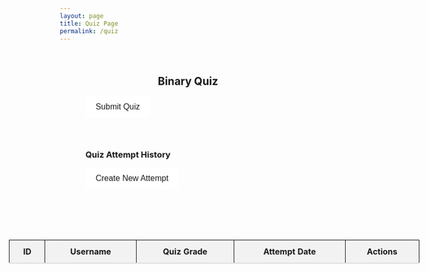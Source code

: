 ```yaml
---
layout: page
title: Quiz Page
permalink: /quiz
---
```


<div id="quizgrading"></div>
<div class="quiz-container">
    <h2>Binary Quiz</h2>
    <div id="quiz"></div>
    <button id="submit">Submit Quiz</button>
    <div id="results"></div>
</div>



<div class="quiz-container">
    <h3>Quiz Attempt History</h3> 
    <button id="createAttempt">Create New Attempt</button>
    <table id="attemptsTable">
        <thead>
            <tr>
                <th>ID</th>
                <th>Username</th>
                <th>Quiz Grade</th>
                <th>Attempt Date</th>
                <th>Actions</th>
            </tr>
        </thead>
        <tbody>
            <!-- Table rows will be populated here -->
        </tbody>
    </table>
</div>

 <style>
        .quiz-container {
            width: 80%;
            margin: 0 auto;
            padding: 20px;
        }
        .quiz-container h2 {
            text-align: center;
        }
        .question {
            margin-bottom: 15px;
        }
        .answers {
            margin-bottom: 20px;
        }
        .answers label {
            display: block;
            margin: 5px 0;
        }
        table {
            width: 200%;
            margin-top: 100px; /* Space from the top */
            margin-left: -150px; /* Adjust this value to control how much to shift left */
            border-collapse: collapse;
            display: table;
            background-color: #FFFFFF; /* Ensure this line is correct */
        }
        table, th, td {
            border: 1px solid black;
        }
        th, td {
            padding: 10px;
            text-align: center;
            background-color: #FFFFFF; /* Ensure cells are white */
        }
        button {
            padding: 12px 20px;
            font-size: 1rem;
            border: none;
            border-radius: 5px;
            cursor: pointer;
            background-color: #FFFFFF; /* Make buttons white */
            color: var(--text-dark); /* Adjust text color for contrast */
            transition: background-color 0.2s ease, transform 0.1s ease-in-out;
        }
        button:hover {
            transform: scale(1.02);
        }

        button:active {
            transform: scale(0.98);
        }

        th {
            background-color: #f2f2f2;
            font-weight: bold;
            padding: 12px;
            text-align: center;
            border-bottom: 2px solid #ddd;
        }
        
        thead {
            position: sticky;
            top: 0;
            background-color: white;
        }
    </style>

<script type="module">
    import { pythonURI, javaURI, fetchOptions, login } from '{{site.baseurl}}/assets/js/api/config.js';

    const quizGradingsApi = `${pythonURI}/api/quizgrading`;

    const Questions = [
    {
        question: "What does an arithmetic shift do?",
        answers: {
            a: "All bits are deleted",
            b: "The bits not shifted are discarded",
            c: "The bits that are shifted out of either end are discarded",
            d: "Nothing changes"
        },
        correctAnswer: "c"
    },
    {
        question: "What is the binary equivalent of the decimal number 5?",
        answers: {
            a: "101",
            b: "001",
            c: "100",
            d: "1001"
        },
        correctAnswer: "a"
    },
    {
        question: "What is binary addition result of 1011 + 1101?",
        answers: {
            a: "2112",
            b: "10100",
            c: "11000",
            d: "00111"
        },
        correctAnswer: "c"
    },
    {
        question: "Which encoding standard allows for more characters?",
        answers: {
            a: "ASCII",
            b: "Unicode",
        },
        correctAnswer: "b"
    },
    {
        question: "In a 4-bit two's complement system, what is the representation of -5?",
        answers: {
            a: "1011",
            b: "1101",
            c: "1110",
            d: "1100"
        },
        correctAnswer: "b"
    },
    {
        question: "How many bits are used to represent an ASCII character?",
        answers: {
            a: "7",
            b: "16",
            c: "32",
            d: "8"
        },
        correctAnswer: "d"
    },
    {
        question: "What is the binary representation of the decimal number 13?",
        answers: {
            a: "1010",
            b: "1100",
            c: "1101",
            d: "1011"
        },
        correctAnswer: "c"
    },
    {
        question: "What happens during a left arithmetic shift?",
        answers: {
            a: "Zeroes are shifted to the right",
            b: "Zeroes are shifted to the left",
            c: "Zeroes are deleted",
            d: "Ones are shifted to the right"
        },
        correctAnswer: "a"
    },
    {
        question: "What is the binary addition result of 1001 + 0110?",
        answers: {
            a: "10110",
            b: "01101",
            c: "1111",
            d: "10001"
        },
        correctAnswer: "c"
    },
    {
        question: "What is the binary subtraction result of 1011 - 0101?",
        answers: {
            a: "0110",
            b: "1000",
            c: "0101",
            d: "0011"
        },
        correctAnswer: "c"
    }
];

function getRandomInt(max) {
    return Math.floor(Math.random() * max);
}

function randomizeQuestions(questions, numQuestions) {
    const shuffledQuestions = [...questions];
    for (let i = shuffledQuestions.length - 1; i > 0; i--) {
        const j = getRandomInt(i + 1);
        [shuffledQuestions[i], shuffledQuestions[j]] = [shuffledQuestions[j], shuffledQuestions[i]];
    }
    return shuffledQuestions.slice(0, numQuestions);
}

function buildQuiz(questions) {
    const quizContainer = document.getElementById('quiz');
    const output = [];
    questions.forEach((currentQuestion, questionNumber) => {
        const answers = [];
        for (let letter in currentQuestion.answers) {
            answers.push(
                `<label>
                    <input type="radio" name="question${questionNumber}" value="${letter}">
                    ${letter} :
                    ${currentQuestion.answers[letter]}
                </label>`
            );
        }
        output.push(
            `<div class="question">${currentQuestion.question}</div>
            <div class="answers">${answers.join('')}</div>`
        );
    });
    quizContainer.innerHTML = output.join('');
}

async function showResults(questions) {
    const quizContainer = document.getElementById('quiz');
    const answerContainers = quizContainer.querySelectorAll('.answers');
    let numCorrect = 0;
    questions.forEach((currentQuestion, questionNumber) => {
        const answerContainer = answerContainers[questionNumber];
        const selector = `input[name=question${questionNumber}]:checked`;
        const userAnswer = (answerContainer.querySelector(selector) || {}).value;
        if (userAnswer === currentQuestion.correctAnswer) {
            numCorrect++;
            answerContainers[questionNumber].style.color = 'green';
        } else {
            answerContainers[questionNumber].style.color = 'red';
        }
    });
    const resultsContainer = document.getElementById('results');
    resultsContainer.innerHTML = `${numCorrect} out of ${questions.length}`;

    const currentUserResponse = await fetch(`${pythonURI}/api/id`, fetchOptions);
    if (!currentUserResponse.ok) throw new Error('Failed to fetch current user');
    const currentUser = await currentUserResponse.json();
    userName = currentUser.uid;
    userID = currentUser.id;
    // Send the attempt data to the backend
    const attemptData = {
        quizgrade: numCorrect,
        attempt: new Date().toISOString(),
        id: userID,
        username: userName,
    };

    fetch(quizGradingsApi, {
        method: "POST",
        headers: {
            "Content-Type": "application/json"
        },
        body: JSON.stringify(attemptData)
    })
    .then(response => response.json())
    .then(data => {
        console.log("Score stored successfully:", data);
        loadAttempts(); // Reload attempts after submission
    })
    .catch(error => {
        console.error("Error storing score:", error);
    });
}

async function deleteAttempt(inputId) {
  const scoreData = {
    id: inputId
  } 

  try {
    const smthing = await fetch(quizGradingsApi, {
      ...fetchOptions,
      method: 'DELETE',
      body: JSON.stringify(scoreData),
    });

    if (!smthing.ok) {
      throw new Error(`Failed to delete score: ${smthing.statusText}`);
    }
  } 
  
  catch (error) {
    console.error('Error deleting score:', error);
    alert('Error deleting score: ' + error.message);
  }
}

let userName, userID; // Add these variables at the top of the script

// Update the loadAttempts function to include current user info
async function loadAttempts() {
    // Get current user info first
    const currentUserResponse = await fetch(`${pythonURI}/api/id`, fetchOptions);
    if (!currentUserResponse.ok) throw new Error('Failed to fetch current user');
    const currentUser = await currentUserResponse.json();
    userName = currentUser.uid;
    userID = currentUser.id;

    const quizGrading = await fetch(quizGradingsApi, fetchOptions)
    if (!quizGrading.ok) {console.error("Error loading attempts:", quizGrading);}

    const quizResults = await quizGrading.json();
    console.log(quizResults)

    // Get the table and create thead and tbody if they don't exist
    const table = document.getElementById('attemptsTable');
    let thead = table.querySelector('thead');
    let tbody = table.querySelector('tbody');

    // Create thead if it doesn't exist
    if (!thead) {
        thead = document.createElement('thead');
        const headerRow = document.createElement('tr');
        const headers = ['ID', 'Username', 'Quiz Grade', 'Attempt Date', 'Actions'];
        
        headers.forEach(headerText => {
            const th = document.createElement('th');
            th.textContent = headerText;
            headerRow.appendChild(th);
        });
        
        thead.appendChild(headerRow);
        table.appendChild(thead);
    }

    // Create tbody if it doesn't exist
    if (!tbody) {
        tbody = document.createElement('tbody');
        table.appendChild(tbody);
    }

    // Clear existing rows in tbody
    tbody.innerHTML = '';

    // Add data rows
    quizResults.forEach(attempt => {
        const row = document.createElement('tr');
        const idCell = document.createElement('td')
        idCell.innerHTML = attempt.id;
        const usernameCell = document.createElement('td')
        usernameCell.innerHTML = attempt.username;
        const quizgradeCell = document.createElement('td')
        quizgradeCell.innerHTML = attempt.quizgrade;
        const attemptCell = document.createElement('td')
        attemptCell.innerHTML = attempt.attempt;
        const actionCell = document.createElement('td'); 
        
        // Only show delete/edit buttons for the current user's attempts
        if (attempt.username === userName) {
            const deleteButton = document.createElement('button')
            deleteButton.innerHTML = 'Delete';
            deleteButton.addEventListener('click', () => deleteAttempt(attempt.id));
            const editButton = document.createElement('button')
            editButton.innerHTML = 'Edit';
            editButton.addEventListener('click', () => editAttempt(attempt.id));
            actionCell.append(deleteButton);
            actionCell.append(editButton);
        }
        
        row.append(idCell);
        row.append(usernameCell);
        row.append(quizgradeCell);
        row.append(attemptCell);
        row.append(actionCell);
        tbody.append(row);
    });
}

// Update the createAttempt function to include user info
function createAttempt() {
    const quizgrade = prompt("Enter quiz grade:");
    const attempt = prompt("Enter attempt number:");
    if (quizgrade && attempt) {
        fetch(quizGradingsApi, {
            method: "POST",
            headers: { "Content-Type": "application/json" },
            body: JSON.stringify({ 
                quizgrade, 
                attempt,
                id: userID,
                username: userName 
            }),
        })
        .then((response) => response.json())
        .then((data) => {
            console.log("Attempt created:", data);
            loadAttempts(); // Reload table
        })
        .catch((error) => console.error("Error creating attempt:", error));
    }
}

// Update the editAttempt function to include user info
function editAttempt(id) {
    // First verify this is the current user's attempt
    if (!userName) {
        alert("Please log in to edit attempts");
        return;
    }

    const quizgrade = prompt("Enter new quiz grade:");
    const attempt = prompt("Enter new attempt number:");
    if (quizgrade && attempt) {
        fetch(quizGradingsApi, {
            method: "PUT",
            headers: { "Content-Type": "application/json" },
            body: JSON.stringify({ 
                id,  // Keep the original ID
                quizgrade, 
                attempt,
                username: userName,
                user_id: userID  // Include the user ID
            }),
        })
        .then(response => {
            if (!response.ok) {
                throw new Error('Failed to update attempt');
            }
            return response.json();
        })
        .then((data) => {
            console.log("Attempt updated:", data);
            loadAttempts(); // Reload table
        })
        .catch((error) => {
            console.error("Error updating attempt:", error);
            alert("Error updating attempt. Please try again.");
        });
    }
}

window.onload = () => {
    const selectedQuestions = randomizeQuestions(Questions, 5);
    buildQuiz(selectedQuestions);
    loadAttempts();

    document.getElementById('submit').addEventListener('click', () => {
        showResults(selectedQuestions);
    });

    document.getElementById('createAttempt').addEventListener('click', () => {
        createAttempt();
    });
};
</script>